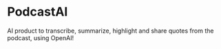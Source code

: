# PodcastAI
AI product to transcribe, summarize, highlight and share quotes from the podcast, using OpenAI! 
